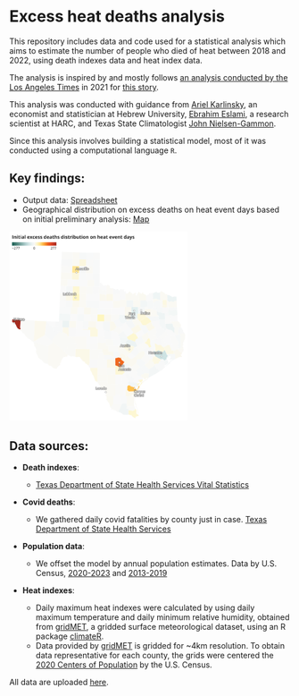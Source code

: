 # Excess heat deaths analysis
This repository includes data and code used for a statistical analysis which aims to estimate the number of people who died of heat between 2018 and 2022, using death indexes data and heat index data.

The analysis is inspired by and mostly follows [an analysis conducted by the Los Angeles Times](https://github.com/datadesk/extreme-heat-excess-deaths-analysis) in 2021 for [this story](https://www.latimes.com/projects/california-extreme-heat-deaths-show-climate-change-risks/).

This analysis was conducted with guidance from [Ariel Karlinsky](https://akarlinsky.github.io/), an economist and statistician at Hebrew University, [Ebrahim Eslami](https://harcresearch.org/people/ebrahim-eslami-phd/), a research scientist at HARC, and Texas State Climatologist [John Nielsen-Gammon](https://atmo.tamu.edu/people/profiles/faculty/nielsen-gammonjohn.html).

Since this analysis involves building a statistical model, most of it was conducted using a computational language `R`.

## Key findings:
- Output data: [Spreadsheet](https://docs.google.com/spreadsheets/d/15PRJfTR8asQS1IhYGmqdw0GQ44rK5OtqIK9TlxjRUAg/edit#gid=119782735)
- Geographical distribution on excess deaths on heat event days based on initial preliminary analysis: [Map](https://www.datawrapper.de/_/LTVsM/)
<img src="./mockup/initial_map.png" width="320">

## Data sources:
- **Death indexes**:
  - [Texas Department of State Health Services Vital Statistics](https://www.dshs.texas.gov/vital-statistics/death-records/birth-death-indexes)

- **Covid deaths**:
  - We gathered daily covid fatalities by county just in case. [Texas Department of State Health Services](https://www.dshs.texas.gov/covid-19-coronavirus-disease-2019/texas-covid-19-data)

- **Population data**:
  - We offset the model by annual population estimates. Data by U.S. Census, [2020-2023](https://www.census.gov/data/tables/time-series/demo/popest/2020s-counties-total.html) and [2013-2019](https://www.census.gov/data/datasets/time-series/demo/popest/2010s-counties-total.html)

- **Heat indexes**: 
  - Daily maximum heat indexes were calculated by using daily maximum temperature and daily minimum relative humidity, obtained from [gridMET](https://www.climatologylab.org/gridmet.html), a gridded surface meteorological dataset, using an R package [climateR](https://github.com/mikejohnson51/climateR).
  - Data provided by [gridMET](https://www.climatologylab.org/gridmet.html) is gridded for ~4km resolution. To obtain data representative for each county, the grids were centered the [2020 Centers of Population](https://www.census.gov/geographies/reference-files/time-series/geo/centers-population.html) by the U.S. Census.

All data are uploaded [here](https://drive.google.com/drive/u/0/folders/1vCKHO1FFF2gddAbXLA9r1lOrOscSAWrN).